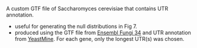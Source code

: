 A custom GTF file of Saccharomyces cerevisiae that contains UTR annotation.
- useful for generating the null distributions in Fig 7.
- produced using the GTF file from 
[Ensembl Fungi 34](https://bit.ly/2y0hYxg) and 
UTR annotation from [YeastMine](https://yeastmine.yeastgenome.org/yeastmine/begin.do).
For each gene, only the longest UTR(s) was chosen.
